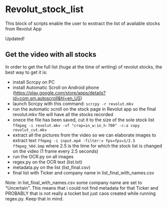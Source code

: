 # Revolut_stock_list
This block of scripts enable the user to exstract the list of available stocks from Revolut App

Updated!

## Get the video with all stocks

In order to get the full list (huge at the time of writing) of revolut stocks, the best way to get it is:

 - install Scrcpy on PC
 - install Automatic Scroll on Android phone (https://play.google.com/store/apps/details?id=com.sm.autoscroll&hl=en_US)
 - launch Scrcpy with this command:
   `scrcpy -r revolut.mkv`
 - run the automatic scroll on the stock page in Revolut app so the final revolut.mkv file will have all the stocks recorded
 - onece the file has been saved, cut it to the size of the sole stock list
   `ffmpeg -i revolut.mkv -vf "crop=in_w:in_h-700" -c:a copy revolut_cut.mkv`
 - extract all the pictures from the video so we can elaborate images to extract text
   `ffmpeg -i input.mp4 -filter:v fps=fps=1/2.5 ffmpeg_%0d.bmp`
   where 2.5 is the time for which the stock list is changed on the video (1 frame every 2.5 seconds)
 - run the OCR.py on all images
 - regex.py on the OCR text (list.txt)
 - metadata.py on the list (list_final.csv)
 - final list with Ticker and company name in list_final_with_names.csv

Note: in list_final_with_names.csv some company name are set to "Uncertain". This means that i could not find metadata for that Ticker and PROBABLY that is not really a tocket but just caos created while running regex.py.
Keep that in mind.

